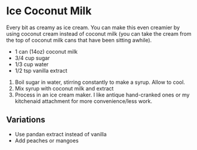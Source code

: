 # Ice Coconut Milk

Every bit as creamy as ice cream. You can make this even creamier by using coconut cream instead of coconut milk (you can take the cream from the top of coconut milk cans that have been sitting awhile).

- 1 can (14oz) coconut milk
- 3/4 cup sugar
- 1/3 cup water
- 1/2 tsp vanilla extract

1. Boil sugar in water, stirring constantly to make a syrup. Allow to cool.
2. Mix syrup with coconut milk and extract
3. Process in an ice cream maker. I like antique hand-cranked ones or my kitchenaid attachment for more convenience/less work.

## Variations

- Use pandan extract instead of vanilla
- Add peaches or mangoes